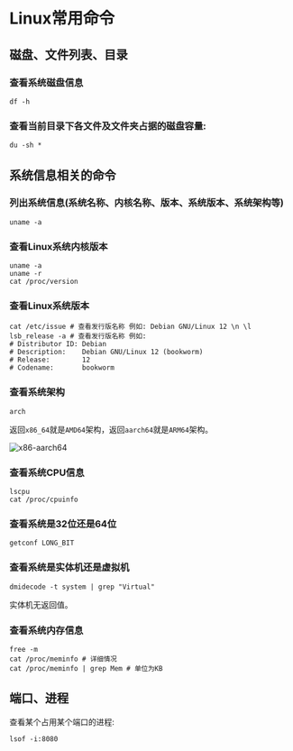 # Linux常用命令

## 磁盘、文件列表、目录


### 查看系统磁盘信息

```shell
df -h
```


### 查看当前目录下各文件及文件夹占据的磁盘容量:

```shell
du -sh *
```

## 系统信息相关的命令

### 列出系统信息(系统名称、内核名称、版本、系统版本、系统架构等)

```shell
uname -a
```

### 查看Linux系统内核版本

```shell
uname -a
uname -r
cat /proc/version
```

### 查看Linux系统版本

```shell
cat /etc/issue # 查看发行版名称 例如: Debian GNU/Linux 12 \n \l
lsb_release -a # 查看发行版名称 例如:
# Distributor ID: Debian
# Description:    Debian GNU/Linux 12 (bookworm)
# Release:        12
# Codename:       bookworm
```

### 查看系统架构

```shell
arch
```

返回`x86_64`就是`AMD64`架构，返回`aarch64`就是`ARM64`架构。

![x86-aarch64](https://mr-dang.github.io/studynotes/images/x86-aarch64.png)

### 查看系统CPU信息

```shell
lscpu
cat /proc/cpuinfo
```

### 查看系统是32位还是64位

```shell
getconf LONG_BIT
```

### 查看系统是实体机还是虚拟机

```shell
dmidecode -t system | grep "Virtual"
```

实体机无返回值。

### 查看系统内存信息

```shell
free -m
cat /proc/meminfo # 详细情况
cat /proc/meminfo | grep Mem # 单位为KB
```

## 端口、进程

查看某个占用某个端口的进程:

```shell
lsof -i:8080
```
